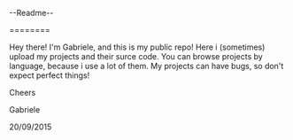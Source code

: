 --Readme--

========

Hey there!
I'm Gabriele, and this is my public repo!
Here i (sometimes) upload my projects and their surce code.
You can browse projects by language, because i use a lot of them.
My projects can have bugs, so don't expect perfect things!

Cheers

Gabriele

20/09/2015